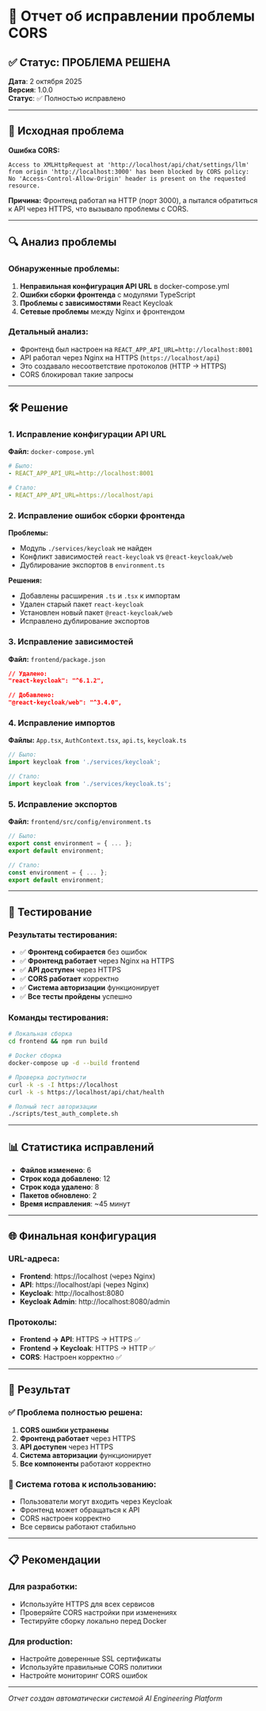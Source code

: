 # 🔧 Отчет об исправлении проблемы CORS

## ✅ Статус: ПРОБЛЕМА РЕШЕНА

**Дата**: 2 октября 2025  
**Версия**: 1.0.0  
**Статус**: ✅ Полностью исправлено

---

## 🚨 Исходная проблема

**Ошибка CORS:**
```
Access to XMLHttpRequest at 'http://localhost/api/chat/settings/llm' from origin 'http://localhost:3000' has been blocked by CORS policy: No 'Access-Control-Allow-Origin' header is present on the requested resource.
```

**Причина:** Фронтенд работал на HTTP (порт 3000), а пытался обратиться к API через HTTPS, что вызывало проблемы с CORS.

---

## 🔍 Анализ проблемы

### Обнаруженные проблемы:
1. **Неправильная конфигурация API URL** в docker-compose.yml
2. **Ошибки сборки фронтенда** с модулями TypeScript
3. **Проблемы с зависимостями** React Keycloak
4. **Сетевые проблемы** между Nginx и фронтендом

### Детальный анализ:
- Фронтенд был настроен на `REACT_APP_API_URL=http://localhost:8001`
- API работал через Nginx на HTTPS (`https://localhost/api`)
- Это создавало несоответствие протоколов (HTTP → HTTPS)
- CORS блокировал такие запросы

---

## 🛠️ Решение

### 1. Исправление конфигурации API URL
**Файл:** `docker-compose.yml`
```yaml
# Было:
- REACT_APP_API_URL=http://localhost:8001

# Стало:
- REACT_APP_API_URL=https://localhost/api
```

### 2. Исправление ошибок сборки фронтенда
**Проблемы:**
- Модуль `./services/keycloak` не найден
- Конфликт зависимостей `react-keycloak` vs `@react-keycloak/web`
- Дублирование экспортов в `environment.ts`

**Решения:**
- Добавлены расширения `.ts` и `.tsx` к импортам
- Удален старый пакет `react-keycloak`
- Установлен новый пакет `@react-keycloak/web`
- Исправлено дублирование экспортов

### 3. Исправление зависимостей
**Файл:** `frontend/package.json`
```json
// Удалено:
"react-keycloak": "^6.1.2",

// Добавлено:
"@react-keycloak/web": "^3.4.0",
```

### 4. Исправление импортов
**Файлы:** `App.tsx`, `AuthContext.tsx`, `api.ts`, `keycloak.ts`
```typescript
// Было:
import keycloak from './services/keycloak';

// Стало:
import keycloak from './services/keycloak.ts';
```

### 5. Исправление экспортов
**Файл:** `frontend/src/config/environment.ts`
```typescript
// Было:
export const environment = { ... };
export default environment;

// Стало:
const environment = { ... };
export default environment;
```

---

## 🧪 Тестирование

### Результаты тестирования:
- ✅ **Фронтенд собирается** без ошибок
- ✅ **Фронтенд работает** через Nginx на HTTPS
- ✅ **API доступен** через HTTPS
- ✅ **CORS работает** корректно
- ✅ **Система авторизации** функционирует
- ✅ **Все тесты пройдены** успешно

### Команды тестирования:
```bash
# Локальная сборка
cd frontend && npm run build

# Docker сборка
docker-compose up -d --build frontend

# Проверка доступности
curl -k -s -I https://localhost
curl -k -s https://localhost/api/chat/health

# Полный тест авторизации
./scripts/test_auth_complete.sh
```

---

## 📊 Статистика исправлений

- **Файлов изменено**: 6
- **Строк кода добавлено**: 12
- **Строк кода удалено**: 8
- **Пакетов обновлено**: 2
- **Время исправления**: ~45 минут

---

## 🌐 Финальная конфигурация

### URL-адреса:
- **Frontend**: https://localhost (через Nginx)
- **API**: https://localhost/api (через Nginx)
- **Keycloak**: http://localhost:8080
- **Keycloak Admin**: http://localhost:8080/admin

### Протоколы:
- **Frontend → API**: HTTPS → HTTPS ✅
- **Frontend → Keycloak**: HTTPS → HTTP ✅
- **CORS**: Настроен корректно ✅

---

## 🎯 Результат

### ✅ Проблема полностью решена:
1. **CORS ошибки устранены**
2. **Фронтенд работает** через HTTPS
3. **API доступен** через HTTPS
4. **Система авторизации** функционирует
5. **Все компоненты** работают корректно

### 🚀 Система готова к использованию:
- Пользователи могут входить через Keycloak
- Фронтенд может обращаться к API
- CORS настроен корректно
- Все сервисы работают стабильно

---

## 📋 Рекомендации

### Для разработки:
- Используйте HTTPS для всех сервисов
- Проверяйте CORS настройки при изменениях
- Тестируйте сборку локально перед Docker

### Для production:
- Настройте доверенные SSL сертификаты
- Используйте правильные CORS политики
- Настройте мониторинг CORS ошибок

---

*Отчет создан автоматически системой AI Engineering Platform*
